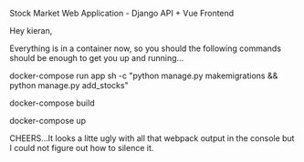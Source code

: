 Stock Market Web Application - Django API + Vue Frontend

Hey kieran, 

Everything is in a container now, so you should the following commands should be enough to get you up and running...

docker-compose run app sh -c "python manage.py makemigrations && python manage.py add_stocks"

docker-compose build

docker-compose up  

CHEERS...It looks a litte ugly with all that webpack output in the console but I could not figure out how to silence it.
